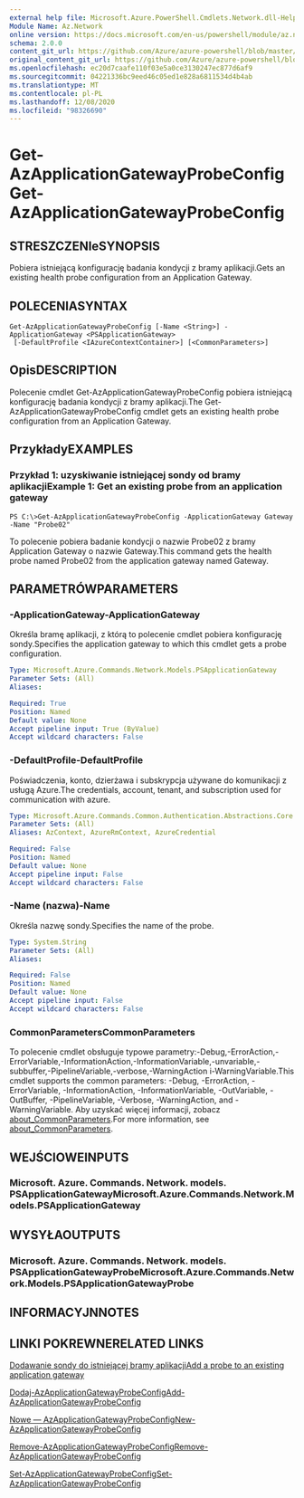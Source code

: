 ```yaml
---
external help file: Microsoft.Azure.PowerShell.Cmdlets.Network.dll-Help.xml
Module Name: Az.Network
online version: https://docs.microsoft.com/en-us/powershell/module/az.network/get-azapplicationgatewayprobeconfig
schema: 2.0.0
content_git_url: https://github.com/Azure/azure-powershell/blob/master/src/Network/Network/help/Get-AzApplicationGatewayProbeConfig.md
original_content_git_url: https://github.com/Azure/azure-powershell/blob/master/src/Network/Network/help/Get-AzApplicationGatewayProbeConfig.md
ms.openlocfilehash: ec20d7caafe110f03e5a0ce3130247ec877d6af9
ms.sourcegitcommit: 04221336bc9eed46c05ed1e828a6811534d4b4ab
ms.translationtype: MT
ms.contentlocale: pl-PL
ms.lasthandoff: 12/08/2020
ms.locfileid: "98326690"
---
```

# <span data-ttu-id="0e32f-101">Get-AzApplicationGatewayProbeConfig</span><span class="sxs-lookup"><span data-stu-id="0e32f-101">Get-AzApplicationGatewayProbeConfig</span></span>

## <span data-ttu-id="0e32f-102">STRESZCZENIe</span><span class="sxs-lookup"><span data-stu-id="0e32f-102">SYNOPSIS</span></span>
<span data-ttu-id="0e32f-103">Pobiera istniejącą konfigurację badania kondycji z bramy aplikacji.</span><span class="sxs-lookup"><span data-stu-id="0e32f-103">Gets an existing health probe configuration from an Application Gateway.</span></span>

## <span data-ttu-id="0e32f-104">POLECENIA</span><span class="sxs-lookup"><span data-stu-id="0e32f-104">SYNTAX</span></span>

```
Get-AzApplicationGatewayProbeConfig [-Name <String>] -ApplicationGateway <PSApplicationGateway>
 [-DefaultProfile <IAzureContextContainer>] [<CommonParameters>]
```

## <span data-ttu-id="0e32f-105">Opis</span><span class="sxs-lookup"><span data-stu-id="0e32f-105">DESCRIPTION</span></span>
<span data-ttu-id="0e32f-106">Polecenie cmdlet Get-AzApplicationGatewayProbeConfig pobiera istniejącą konfigurację badania kondycji z bramy aplikacji.</span><span class="sxs-lookup"><span data-stu-id="0e32f-106">The Get-AzApplicationGatewayProbeConfig cmdlet gets an existing health probe configuration from an Application Gateway.</span></span>

## <span data-ttu-id="0e32f-107">Przykłady</span><span class="sxs-lookup"><span data-stu-id="0e32f-107">EXAMPLES</span></span>

### <span data-ttu-id="0e32f-108">Przykład 1: uzyskiwanie istniejącej sondy od bramy aplikacji</span><span class="sxs-lookup"><span data-stu-id="0e32f-108">Example 1: Get an existing probe from an application gateway</span></span>
```
PS C:\>Get-AzApplicationGatewayProbeConfig -ApplicationGateway Gateway -Name "Probe02"
```

<span data-ttu-id="0e32f-109">To polecenie pobiera badanie kondycji o nazwie Probe02 z bramy Application Gateway o nazwie Gateway.</span><span class="sxs-lookup"><span data-stu-id="0e32f-109">This command gets the health probe named Probe02 from the application gateway named Gateway.</span></span>

## <span data-ttu-id="0e32f-110">PARAMETRÓW</span><span class="sxs-lookup"><span data-stu-id="0e32f-110">PARAMETERS</span></span>

### <span data-ttu-id="0e32f-111">-ApplicationGateway</span><span class="sxs-lookup"><span data-stu-id="0e32f-111">-ApplicationGateway</span></span>
<span data-ttu-id="0e32f-112">Określa bramę aplikacji, z którą to polecenie cmdlet pobiera konfigurację sondy.</span><span class="sxs-lookup"><span data-stu-id="0e32f-112">Specifies the application gateway to which this cmdlet gets a probe configuration.</span></span>

```yaml
Type: Microsoft.Azure.Commands.Network.Models.PSApplicationGateway
Parameter Sets: (All)
Aliases:

Required: True
Position: Named
Default value: None
Accept pipeline input: True (ByValue)
Accept wildcard characters: False
```

### <span data-ttu-id="0e32f-113">-DefaultProfile</span><span class="sxs-lookup"><span data-stu-id="0e32f-113">-DefaultProfile</span></span>
<span data-ttu-id="0e32f-114">Poświadczenia, konto, dzierżawa i subskrypcja używane do komunikacji z usługą Azure.</span><span class="sxs-lookup"><span data-stu-id="0e32f-114">The credentials, account, tenant, and subscription used for communication with azure.</span></span>

```yaml
Type: Microsoft.Azure.Commands.Common.Authentication.Abstractions.Core.IAzureContextContainer
Parameter Sets: (All)
Aliases: AzContext, AzureRmContext, AzureCredential

Required: False
Position: Named
Default value: None
Accept pipeline input: False
Accept wildcard characters: False
```

### <span data-ttu-id="0e32f-115">-Name (nazwa)</span><span class="sxs-lookup"><span data-stu-id="0e32f-115">-Name</span></span>
<span data-ttu-id="0e32f-116">Określa nazwę sondy.</span><span class="sxs-lookup"><span data-stu-id="0e32f-116">Specifies the name of the probe.</span></span>

```yaml
Type: System.String
Parameter Sets: (All)
Aliases:

Required: False
Position: Named
Default value: None
Accept pipeline input: False
Accept wildcard characters: False
```

### <span data-ttu-id="0e32f-117">CommonParameters</span><span class="sxs-lookup"><span data-stu-id="0e32f-117">CommonParameters</span></span>
<span data-ttu-id="0e32f-118">To polecenie cmdlet obsługuje typowe parametry:-Debug,-ErrorAction,-ErrorVariable,-InformationAction,-InformationVariable,-unvariable,-subbuffer,-PipelineVariable,-verbose,-WarningAction i-WarningVariable.</span><span class="sxs-lookup"><span data-stu-id="0e32f-118">This cmdlet supports the common parameters: -Debug, -ErrorAction, -ErrorVariable, -InformationAction, -InformationVariable, -OutVariable, -OutBuffer, -PipelineVariable, -Verbose, -WarningAction, and -WarningVariable.</span></span> <span data-ttu-id="0e32f-119">Aby uzyskać więcej informacji, zobacz [about_CommonParameters](http://go.microsoft.com/fwlink/?LinkID=113216).</span><span class="sxs-lookup"><span data-stu-id="0e32f-119">For more information, see [about_CommonParameters](http://go.microsoft.com/fwlink/?LinkID=113216).</span></span>

## <span data-ttu-id="0e32f-120">WEJŚCIOWE</span><span class="sxs-lookup"><span data-stu-id="0e32f-120">INPUTS</span></span>

### <span data-ttu-id="0e32f-121">Microsoft. Azure. Commands. Network. models. PSApplicationGateway</span><span class="sxs-lookup"><span data-stu-id="0e32f-121">Microsoft.Azure.Commands.Network.Models.PSApplicationGateway</span></span>

## <span data-ttu-id="0e32f-122">WYSYŁA</span><span class="sxs-lookup"><span data-stu-id="0e32f-122">OUTPUTS</span></span>

### <span data-ttu-id="0e32f-123">Microsoft. Azure. Commands. Network. models. PSApplicationGatewayProbe</span><span class="sxs-lookup"><span data-stu-id="0e32f-123">Microsoft.Azure.Commands.Network.Models.PSApplicationGatewayProbe</span></span>

## <span data-ttu-id="0e32f-124">INFORMACYJN</span><span class="sxs-lookup"><span data-stu-id="0e32f-124">NOTES</span></span>

## <span data-ttu-id="0e32f-125">LINKI POKREWNE</span><span class="sxs-lookup"><span data-stu-id="0e32f-125">RELATED LINKS</span></span>

[<span data-ttu-id="0e32f-126">Dodawanie sondy do istniejącej bramy aplikacji</span><span class="sxs-lookup"><span data-stu-id="0e32f-126">Add a probe to an existing application gateway</span></span>](https://azure.microsoft.com/en-us/documentation/articles/application-gateway-create-probe-ps/#add-a-probe-to-an-existing-application-gateway)

[<span data-ttu-id="0e32f-127">Dodaj-AzApplicationGatewayProbeConfig</span><span class="sxs-lookup"><span data-stu-id="0e32f-127">Add-AzApplicationGatewayProbeConfig</span></span>](./Add-AzApplicationGatewayProbeConfig.md)

[<span data-ttu-id="0e32f-128">Nowe — AzApplicationGatewayProbeConfig</span><span class="sxs-lookup"><span data-stu-id="0e32f-128">New-AzApplicationGatewayProbeConfig</span></span>](./New-AzApplicationGatewayProbeConfig.md)

[<span data-ttu-id="0e32f-129">Remove-AzApplicationGatewayProbeConfig</span><span class="sxs-lookup"><span data-stu-id="0e32f-129">Remove-AzApplicationGatewayProbeConfig</span></span>](./Remove-AzApplicationGatewayProbeConfig.md)

[<span data-ttu-id="0e32f-130">Set-AzApplicationGatewayProbeConfig</span><span class="sxs-lookup"><span data-stu-id="0e32f-130">Set-AzApplicationGatewayProbeConfig</span></span>](./Set-AzApplicationGatewayProbeConfig.md)

